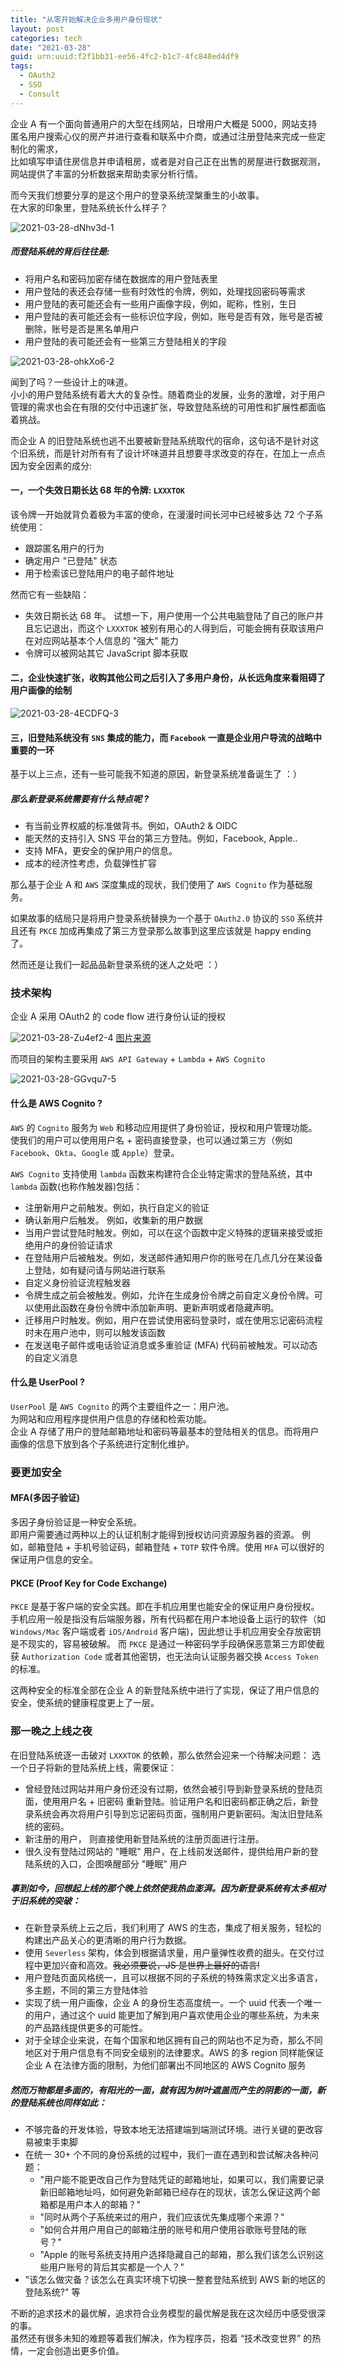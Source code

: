 ```yaml
---
title: "从零开始解决企业多用户身份现状"
layout: post
categories: tech
date: "2021-03-28"
guid: urn:uuid:f2f1bb31-ee56-4fc2-b1c7-4fc848ed4df9
tags:
  - OAuth2
  - SSO
  - Consult
---
```


企业 A 有一个面向普通用户的大型在线网站，日增用户大概是 5000，网站支持匿名用户搜索心仪的房产并进行查看和联系中介商，或通过注册登陆来完成一些定制化的需求，  
比如填写申请住房信息并申请租房，或者是对自己正在出售的房屋进行数据观测，网站提供了丰富的分析数据来帮助卖家分析行情。  

而今天我们想要分享的是这个用户的登录系统涅槃重生的小故事。  
在大家的印象里，登陆系统长什么样子？  

![2021-03-28-dNhv3d-1](https://cdn.jsdelivr.net/gh/sddtc/upic-cloud@main/images/2021/2021-03-28-dNhv3d-1.png)

##### 而登陆系统的背后往往是:
* 将用户名和密码加密存储在数据库的用户登陆表里
* 用户登陆的表还会存储一些有时效性的令牌，例如，处理找回密码等需求
* 用户登陆的表可能还会有一些用户画像字段，例如，昵称，性别，生日
* 用户登陆的表可能还会有一些标识位字段，例如，账号是否有效，账号是否被删除，账号是否是黑名单用户
* 用户登陆的表可能还会有一些第三方登陆相关的字段

![2021-03-28-ohkXo6-2](https://cdn.jsdelivr.net/gh/sddtc/upic-cloud@main/images/2021/2021-03-28-ohkXo6-2.png)

闻到了吗？一些设计上的味道。  
小小的用户登陆系统有着大大的复杂性。随着商业的发展，业务的激增，对于用户管理的需求也会在有限的交付中迅速扩张，导致登陆系统的可用性和扩展性都面临着挑战。  

而企业 A 的旧登陆系统也逃不出要被新登陆系统取代的宿命，这句话不是针对这个旧系统，而是针对所有有了设计坏味道并且想要寻求改变的存在，在加上一点点因为安全因素的成分:   
#### 一，一个失效日期长达 68 年的令牌: `LXXXTOK`
该令牌一开始就背负着极为丰富的使命，在漫漫时间长河中已经被多达 72 个子系统使用：  
* 跟踪匿名用户的行为
* 确定用户 "已登陆" 状态
* 用于检索该已登陆用户的电子邮件地址

然而它有一些缺陷：  
* 失效日期长达 68 年。 试想一下，用户使用一个公共电脑登陆了自己的账户并且忘记退出，而这个 `LXXXTOK` 被别有用心的人得到后，可能会拥有获取该用户在对应网站基本个人信息的 "强大" 能力
* 令牌可以被网站其它 JavaScript 脚本获取

#### 二，企业快速扩张，收购其他公司之后引入了多用户身份，从长远角度来看阻碍了用户画像的绘制

![2021-03-28-4ECDFQ-3](https://cdn.jsdelivr.net/gh/sddtc/upic-cloud@main/images/2021/2021-03-28-4ECDFQ-3.png)

#### 三，旧登陆系统没有 `SNS` 集成的能力，而 `Facebook` 一直是企业用户导流的战略中重要的一环

基于以上三点，还有一些可能我不知道的原因，新登录系统准备诞生了 ：）  

##### 那么新登录系统需要有什么特点呢 ?
* 有当前业界权威的标准做背书。例如，OAuth2 & OIDC
* 能天然的支持引入 SNS 平台的第三方登陆。例如，Facebook, Apple..
* 支持 MFA，更安全的保护用户的信息。
* 成本的经济性考虑，负载弹性扩容

那么基于企业 A 和 `AWS` 深度集成的现状，我们使用了 `AWS Cognito` 作为基础服务。  

如果故事的结局只是将用户登录系统替换为一个基于 `OAuth2.0` 协议的 `SSO` 系统并且还有 `PKCE` 加成再集成了第三方登录那么故事到这里应该就是 happy ending 了。    

然而还是让我们一起品品新登录系统的迷人之处吧 ：）  

### 技术架构
企业 A 采用 OAuth2 的 code flow 进行身份认证的授权  

![2021-03-28-Zu4ef2-4](https://cdn.jsdelivr.net/gh/sddtc/upic-cloud@main/images/2021/2021-03-28-Zu4ef2-4.png)
[图片来源](https://tools.ietf.org/html/rfc6749#section-4.1)

而项目的架构主要采用 `AWS API Gateway` + `Lambda` + `AWS Cognito`  

![2021-03-28-GGvqu7-5](https://cdn.jsdelivr.net/gh/sddtc/upic-cloud@main/images/2021/2021-03-28-GGvqu7-5.png)

#### 什么是 AWS Cognito ?
`AWS` 的 `Cognito` 服务为 `Web` 和移动应用提供了身份验证，授权和用户管理功能。  
使我们的用户可以使用用户名 + 密码直接登录，也可以通过第三方（例如 `Facebook`、`Okta`、`Google` 或 `Apple`）登录。  

`AWS Cognito` 支持使用 `lambda` 函数来构建符合企业特定需求的登陆系统，其中 `lambda` 函数(也称作触发器)包括：  

* 注册新用户之前触发。例如，执行自定义的验证
* 确认新用户后触发。 例如，收集新的用户数据
* 当用户尝试登陆时触发。例如，可以在这个函数中定义特殊的逻辑来接受或拒绝用户的身份验证请求
* 在登陆用户后被触发。例如，发送邮件通知用户你的账号在几点几分在某设备上登陆，如有疑问请与网站进行联系
* 自定义身份验证流程触发器
* 令牌生成之前会被触发。例如，允许在生成身份令牌之前自定义身份令牌。可以使用此函数在身份令牌中添加新声明、更新声明或者隐藏声明。
* 迁移用户时触发。例如，用户在尝试使用密码登录时，或在使用忘记密码流程时未在用户池中，则可以触发该函数
* 在发送电子邮件或电话验证消息或多重验证 (MFA) 代码前被触发。可以动态的自定义消息

#### 什么是 UserPool ?
`UserPool` 是 `AWS Cognito` 的两个主要组件之一：用户池。  
为网站和应用程序提供用户信息的存储和检索功能。  
企业 A 存储了用户的登陆邮箱地址和密码等最基本的登陆相关的信息。而将用户画像的信息下放到各个子系统进行定制化维护。  

### 要更加安全
#### MFA(多因子验证)
多因子身份验证是一种安全系统。  
即用户需要通过两种以上的认证机制才能得到授权访问资源服务器的资源。 例如，邮箱登陆 + 手机号验证码，邮箱登陆 + `TOTP` 软件令牌。使用 `MFA` 可以很好的保证用户信息的安全。

#### PKCE (Proof Key for Code Exchange)
`PKCE` 是基于客户端的安全实践。即在手机应用里也能安全的保证用户身份授权。  
手机应用一般是指没有后端服务器，所有代码都在用户本地设备上运行的软件（如 `Windows/Mac` 客户端或者 `iOS/Android` 客户端)，因此想让手机应用安全存放密钥是不现实的，容易被破解。
而 `PKCE` 是通过一种密码学手段确保恶意第三方即使截获 `Authorization Code` 或者其他密钥，也无法向认证服务器交换 `Access Token` 的标准。  

这两种安全的标准全部在企业 A 的新登陆系统中进行了实现，保证了用户信息的安全，使系统的健康程度更上了一层。  

### 那一晚之上线之夜
在旧登陆系统逐一击破对 `LXXXTOK` 的依赖，那么依然会迎来一个待解决问题： 选一个日子将新的登陆系统上线，需要保证：  
* 曾经登陆过网站并用户身份还没有过期，依然会被引导到新登录系统的登陆页面，使用用户名 + 旧密码 重新登陆。验证用户名和旧密码都正确之后，新登录系统会再次将用户引导到忘记密码页面，强制用户更新密码。淘汰旧登陆系统的密码。
* 新注册的用户， 则直接使用新登陆系统的注册页面进行注册。
* 很久没有登陆过网站的 "睡眠" 用户，在上线前发送邮件，提供给用户新的登陆系统的入口，企图唤醒部分 "睡眠" 用户

##### 事到如今，回想起上线的那个晚上依然使我热血澎湃。因为新登录系统有太多相对于旧系统的突破：  
* 在新登录系统上云之后，我们利用了 AWS 的生态，集成了相关服务，轻松的构建出产品关心的更清晰的用户行为数据。
* 使用 `Severless` 架构，体会到根据请求量，用户量弹性收费的甜头。在交付过程中更加兴奋和高效。~~我必须要说，JS 是世界上最好的语言!~~
* 用户登陆页面风格统一，且可以根据不同的子系统的特殊需求定义出多语言，多主题，不同的第三方登陆体验
* 实现了统一用户画像，企业 A 的身份生态高度统一。一个 uuid 代表一个唯一的用户，通过这个 uuid 能更加了解到用户喜欢使用企业的哪些系统，为未来的产品路线提供更多的可能性。
* 对于全球企业来说，在每个国家和地区拥有自己的网站也不足为奇，那么不同地区对于用户信息有不同安全级别的法律要求。AWS 的多 region 同样能保证企业 A 在法律方面的限制，为他们部署出不同地区的 AWS Cognito 服务

##### 然而万物都是多面的，有阳光的一面，就有因为树叶遮盖而产生的阴影的一面，新的登陆系统也同样如此：  
* 不够完备的开发体验，导致本地无法搭建端到端测试环境。进行关键的更改容易被束手束脚
* 在统一 30+ 个不同的身份系统的过程中，我们一直在遇到和尝试解决各种问题：
  * "用户能不能更改自己作为登陆凭证的邮箱地址，如果可以，我们需要记录新旧邮箱地址吗，如何避免新邮箱已经存在的现状，该怎么保证这两个邮箱都是用户本人的邮箱？"
  * "同时从两个子系统来过的用户，我们应该优先集成哪个来源？"
  * "如何合并用户用自己的邮箱注册的账号和用户使用谷歌账号登陆的账号？"
  * "Apple 的账号系统支持用户选择隐藏自己的邮箱，那么我们该怎么识别这些用户账号的背后其实都是一个人？" 
* "该怎么做灾备？该怎么在真实环境下切换一整套登陆系统到 AWS 新的地区的登陆系统?" 等

不断的追求技术的最优解，追求符合业务模型的最优解是我在这次经历中感受很深的事。  
虽然还有很多未知的难题等着我们解决，作为程序员，抱着 “技术改变世界” 的热情，一定会创造出更多价值。
